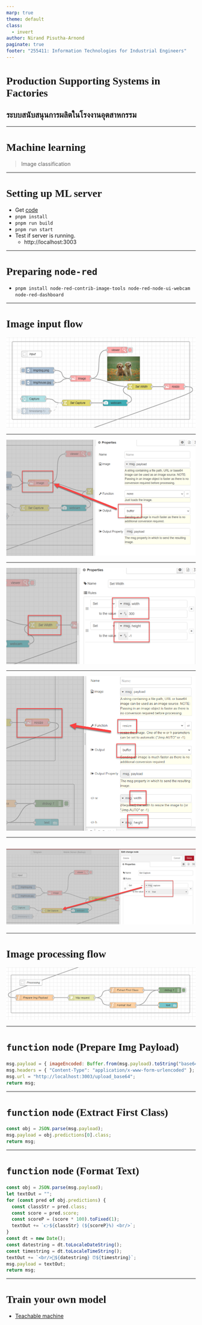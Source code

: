 ```yaml
---
marp: true
theme: default
class:
  - invert
author: Nirand Pisutha-Arnond
paginate: true
footer: "255411: Information Technologies for Industrial Engineers"
---
```


<style>
@import url('https://fonts.googleapis.com/css2?family=Prompt:ital,wght@0,100;0,300;0,400;0,700;1,100;1,300;1,400;1,700&display=swap');

    :root {
    font-family: Prompt;
    --hl-color: #D57E7E;
}
h1 {
  font-family: Prompt
}
</style>

# Production Supporting Systems in Factories

## ระบบสนับสนุนการผลิตในโรงงานอุตสาหกรรม

---

# Machine learning

> Image classification

---

# Setting up ML server

- Get [code](https://github.com/prodsup-67/ml-express)
- `pnpm install`
- `pnpm run build`
- `pnpm run start`
- Test if server is running.
  - http://localhost:3003

---

# Preparing `node-red`

- `pnpm install node-red-contrib-image-tools node-red-node-ui-webcam node-red-dashboard`

---

# Image input flow

![width:1000](./img/input_flow.png)

---

![width:900](./img/input_node_image.png)

---

![width:900](./img/input_node_set_width.png)

---

![width:700](./img/input_node_resize.png)

---

## ![width:1100](./img/input_node_set_capture.png)

---

# Image processing flow

![width:1000](./img/process_flow.png)

---

# `function` node (Prepare Img Payload)

```js
msg.payload = { imageEncoded: Buffer.from(msg.payload).toString("base64") };
msg.headers = { "Content-Type": "application/x-www-form-urlencoded" };
msg.url = "http://localhost:3003/upload_base64";
return msg;
```

---

# `function` node (Extract First Class)

```js
const obj = JSON.parse(msg.payload);
msg.payload = obj.predictions[0].class;
return msg;
```

---

# `function` node (Format Text)

```js
const obj = JSON.parse(msg.payload);
let textOut = "";
for (const pred of obj.predictions) {
  const classStr = pred.class;
  const score = pred.score;
  const scoreP = (score * 100).toFixed(1);
  textOut += `👉${classStr} (${scoreP}%) <br/>`;
}
const dt = new Date();
const datestring = dt.toLocaleDateString();
const timestring = dt.toLocaleTimeString();
textOut += `<br/>📆${datestring} ⏰${timestring}`;
msg.payload = textOut;
return msg;
```

---

# Train your own model

- [Teachable machine](https://teachablemachine.withgoogle.com/)
